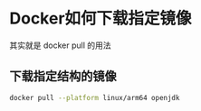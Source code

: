 # Docker如何下载指定镜像

其实就是 docker pull 的用法

## 下载指定结构的镜像

```bash
docker pull --platform linux/arm64 openjdk
```
